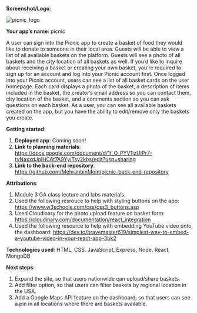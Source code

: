 **Screenshot/Logo**: 

![picnic_logo](https://github.com/user-attachments/assets/e379a046-6b7f-40e2-ba7d-16640e8b9a37)


**Your app’s name**: picnic

A user can sign into the Picnic app to create a basket of food they would like to donate to someone in their local area. Guests will be able to view a list of all available baskets on the platform. Guests will see a photo of all baskets and the city location of all baskets as well. If you’d like to inquire about receiving a basket or creating your own basket, you’re required to sign up for an account and log into your Picnic account first. Once logged into your Picnic account, users can see a list of all basket cards on the user homepage. Each card displays a photo of the basket, a description of items included in the basket, the creator’s email address so you can contact them, city location of the basket, and a comments section so you can ask questions on each basket. As a user, you can see all available baskets created on the app, but you have the ability to edit/remove only the baskets you create. 

**Getting started**: 

1. **Deployed app**: Coming soon!
2. **Link to planning materials**: https://docs.google.com/document/d/1f_O_PYV1jzUIPr7-tvNaxxdJplHC6t7A9YyiTsy2kbs/edit?usp=sharing
3. **Link to the back-end repository**: https://github.com/MehranbinMoin/picnic-back-end-repository

**Attributions**: 

1. Module 3 GA class lecture and labs materials.
2. Used the following resrouce to help with styling buttons on the app: https://www.w3schools.com/css/css3_buttons.asp
3. Used Cloudinary for the photo upload feature on basket form: https://cloudinary.com/documentation/react_integration
4. Used the following resource to help with embedding YouTube video onto the dashboard: https://dev.to/bravemaster619/simplest-way-to-embed-a-youtube-video-in-your-react-app-3bk2 

**Technologies used**: HTML, CSS. JavaScript, Express, Node, React, MongoDB

**Next steps**: 

1. Expand the site, so that users nationwide can upload/share baskets.
2. Add filter option, so that users can filter baskets by regional location in the USA.
3. Add a Google Maps API feature on the dashboard, so that users can see a pin in all locations where there are baskets available.
